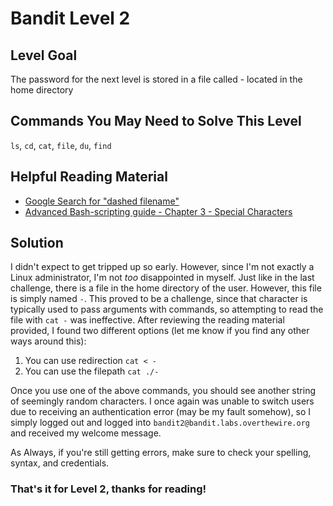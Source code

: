 # Bandit Level 2

## Level Goal

The password for the next level is stored in a file called - located in the home directory

## Commands You May Need to Solve This Level

`ls`, `cd`, `cat`, `file`, `du`, `find`

## Helpful Reading Material

- [Google Search for "dashed filename"](https://www.google.com/search?q=dashed+filename)
- [Advanced Bash-scripting guide - Chapter 3 - Special Characters](http://tldp.org/LDP/abs/html/special-chars.html)

## Solution

I didn't expect to get tripped up so early. However, since I'm not exactly a Linux administrator, I'm not _too_ disappointed in myself.
Just like in the last challenge, there is a file in the home directory of the user. However, this file is simply named `-`. This proved
to be a challenge, since that character is typically used to pass arguments with commands, so attempting to read the file with `cat -`
was ineffective.
After reviewing the reading material provided, I found two different options (let me know if you find any other ways around this):

1. You can use redirection `cat < -`
2. You can use the filepath `cat ./-`

Once you use one of the above commands, you should see another string of seemingly random characters. I once again was unable to switch
users due to receiving an authentication error (may be my fault somehow), so I simply logged out and logged into `bandit2@bandit.labs.overthewire.org`
and received my welcome message.

As Always, if you're still getting errors, make sure to check your spelling, syntax, and credentials.

### That's it for Level 2, thanks for reading!
